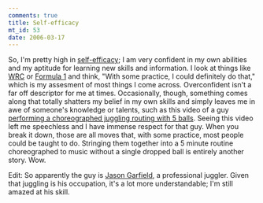 ```yaml
--- 
comments: true
title: Self-efficacy
mt_id: 53
date: 2006-03-17
---
```

So, I'm pretty high in [self-efficacy](http://en.wikipedia.org/wiki/Self-efficacy); I am very confident in my own abilities and my aptitude for learning new skills and information.  I look at things like [WRC](http://www.wrc.com) or [Formula 1](http://www.formula1.com) and think, "With some practice, I could definitely do that," which is my assesment of most things I come across.  Overconfident isn't a far off descriptor for me at times.  Occasionally, though, something comes along that totally shatters my belief in my own skills and simply leaves me in awe of someone's knowledge or talents, such as this video of a guy [performing a choreographed juggling routing with 5 balls](http://video.google.com/videoplay?docid=-6283096511750618839).  Seeing this video left me speechless and I have immense respect for that guy.  When you break it down, those are all moves that, with some practice, most people could be taught to do.  Stringing them together into a 5 minute routine choreographed to music without a single dropped ball is entirely another story.  Wow.

Edit: So apparently the guy is [Jason Garfield](http://en.wikipedia.org/wiki/Jason_Garfield), a professional juggler.  Given that juggling is his occupation, it's a lot more understandable; I'm still amazed at his skill.
